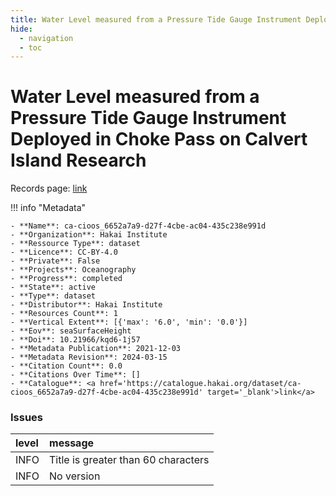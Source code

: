 ```yaml
---
title: Water Level measured from a Pressure Tide Gauge Instrument Deployed in Choke Pass on Calvert Island Research
hide:
  - navigation
  - toc
---
```


# Water Level measured from a Pressure Tide Gauge Instrument Deployed in Choke Pass on Calvert Island Research

Records page: <a href='https://catalogue.hakai.org/dataset/ca-cioos_6652a7a9-d27f-4cbe-ac04-435c238e991d' target='_blank'>link</a>

<div id='map'></div>

!!! info "Metadata"
    
    - **Name**: ca-cioos_6652a7a9-d27f-4cbe-ac04-435c238e991d 
    - **Organization**: Hakai Institute 
    - **Ressource Type**: dataset 
    - **Licence**: CC-BY-4.0 
    - **Private**: False 
    - **Projects**: Oceanography 
    - **Progress**: completed 
    - **State**: active 
    - **Type**: dataset 
    - **Distributor**: Hakai Institute 
    - **Resources Count**: 1 
    - **Vertical Extent**: [{'max': '6.0', 'min': '0.0'}] 
    - **Eov**: seaSurfaceHeight 
    - **Doi**: 10.21966/kqd6-1j57 
    - **Metadata Publication**: 2021-12-03 
    - **Metadata Revision**: 2024-03-15 
    - **Citation Count**: 0.0 
    - **Citations Over Time**: [] 
    - **Catalogue**: <a href='https://catalogue.hakai.org/dataset/ca-cioos_6652a7a9-d27f-4cbe-ac04-435c238e991d' target='_blank'>link</a> 

### Issues

| level   | message                             |
|:--------|:------------------------------------|
| INFO    | Title is greater than 60 characters |
| INFO    | No version                          |

<script>
   document.addEventListener("DOMContentLoaded", function() {
    var map = L.map('map').setView([51.505, -125.09], 5);
    L.tileLayer('https://tile.openstreetmap.org/{z}/{x}/{y}.png', {
        maxZoom: 19,
        attribution: '&copy; <a href="http://www.openstreetmap.org/copyright">OpenStreetMap</a>'
    }).addTo(map);
    var geojsonFeature = {
        "type": "Feature",
        "properties": {
            "name" : "Water Level measured from a Pressure Tide Gauge Instrument Deployed in Choke Pass on Calvert Island Research"
        },
        "geometry": {'type': 'Point', 'coordinates': [-128.12103, 51.670666]}
    }
    L.geoJSON(geojsonFeature).addTo(map);
   })
</script>
